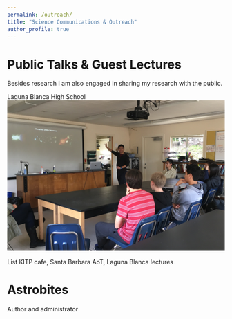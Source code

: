 ```yaml
---
permalink: /outreach/
title: "Science Communications & Outreach"
author_profile: true
---
```


# Public Talks & Guest Lectures

Besides research I am also engaged in sharing my research with the public.

Laguna Blanca High School
![Laguna Blanca Guest Lecture](files/LagunaBlanca.JPG)

List KITP cafe, Santa Barbara AoT, Laguna Blanca lectures



# Astrobites
Author and administrator
